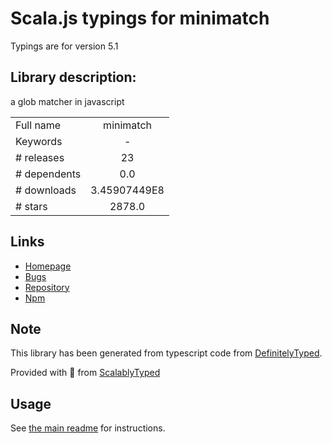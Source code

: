 
# Scala.js typings for minimatch

Typings are for version 5.1

## Library description:
a glob matcher in javascript

|                    |                 |
| ------------------ | :-------------: |
| Full name          | minimatch |
| Keywords           | - |
| # releases         | 23 |
| # dependents       | 0.0 |
| # downloads        | 3.45907449E8 |
| # stars            | 2878.0 |

## Links
- [Homepage](https://github.com/isaacs/minimatch#readme)
- [Bugs](https://github.com/isaacs/minimatch/issues)
- [Repository](https://github.com/isaacs/minimatch)
- [Npm](https://www.npmjs.com/package/minimatch)
    


## Note
This library has been generated from typescript code from [DefinitelyTyped](https://definitelytyped.org).

Provided with :purple_heart: from [ScalablyTyped](https://github.com/oyvindberg/ScalablyTyped)

## Usage
See [the main readme](../../readme.md) for instructions.


